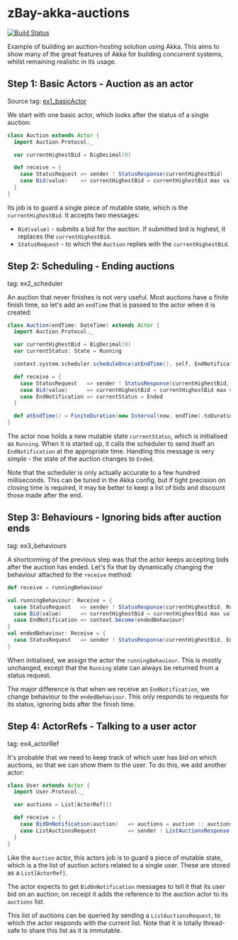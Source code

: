 # zBay-akka-auctions
[![Build Status](https://travis-ci.org/howyp/zBay-akka-auctions.svg?branch=master)](https://travis-ci.org/howyp/zBay-akka-auctions)

Example of building an auction-hosting solution using Akka. This aims to show many of the great features of Akka for building concurrent systems, whilst remaining realistic in its usage.

## Step 1: Basic Actors - Auction as an actor

Source tag: [ex1_basicActor](/howyp/zBay-akka-auctions/tree/master)

We start with one basic actor, which looks after the status of a single auction:

```scala
class Auction extends Actor {
  import Auction.Protocol._

  var currentHighestBid = BigDecimal(0)

  def receive = {
    case StatusRequest => sender ! StatusResponse(currentHighestBid)
    case Bid(value)    => currentHighestBid = currentHighestBid max value
  }
}
```

Its job is to guard a single piece of mutable state, which is the `currentHighestBid`. It accepts two messages:

* `Bid(value)` - submits a bid for the auction. If submitted bid is highest, it replaces the `currentHighestBid`.
* `StatusRequest` - to which the `Auction` replies with the `currentHighestBid`.

## Step 2: Scheduling - Ending auctions

tag: ex2_scheduler

An auction that never finishes is not very useful. Most auctions have a finite finish time, so let's add an `endTime` that is passed to the actor when it is created:

```scala
class Auction(endTime: DateTime) extends Actor {
  import Auction.Protocol._

  var currentHighestBid = BigDecimal(0)
  var currentStatus: State = Running

  context.system.scheduler.scheduleOnce(atEndTime(), self, EndNotification)(context.system.dispatcher)

  def receive = {
    case StatusRequest   => sender ! StatusResponse(currentHighestBid, currentStatus)
    case Bid(value)      => currentHighestBid = currentHighestBid max value
    case EndNotification => currentStatus = Ended
  }

  def atEndTime() = FiniteDuration(new Interval(now, endTime).toDurationMillis, TimeUnit.MILLISECONDS)
}
```

The actor now holds a new mutable state `currentStatus`, which is initialised as `Running`. When it is started up, it calls the scheduler to send itself an `EndNotification` at the appropriate time. Handling this message is very simple - the state of the auction changes to `Ended`.

Note that the scheduler is only actually accurate to a few hundred milliseconds. This can be tuned in the Akka config, but if tight precision on closing time is required, it may be better to keep a list of bids and discount those made after the end.

## Step 3: Behaviours - Ignoring bids after auction ends

tag: ex3_behaviours

A shortcoming of the previous step was that the actor keeps accepting bids after the auction has ended. Let's fix that by dynamically changing the behaviour attached to the `receive` method:

```scala
def receive = runningBehaviour

val runningBehaviour: Receive = {
  case StatusRequest   => sender ! StatusResponse(currentHighestBid, Running)
  case Bid(value)      => currentHighestBid = currentHighestBid max value
  case EndNotification => context.become(endedBehaviour)
}
val endedBehaviour: Receive = {
  case StatusRequest   => sender ! StatusResponse(currentHighestBid, Ended)
}
```

When initialised, we assign the actor the `runningBehaviour`. This is mostly unchanged, except that the `Running` state can always be returned from a status request. 

The major difference is that when we receive an `EndNotification`, we change behaviour to the `endedBehaviour`. This only responds to requests for its status, ignoring bids after the finish time.


## Step 4: ActorRefs - Talking to a user actor

tag: ex4_actorRef

It's probable that we need to keep track of which user has bid on which auctions, so that we can show them to the user. To do this, we add another actor:

```scala
class User extends Actor {
  import User.Protocol._

  var auctions = List[ActorRef]()

  def receive = {
    case BidOnNotification(auction)   => auctions = auction :: auctions
    case ListAuctionsRequest          => sender ! ListAuctionsResponse(auctions)
  }
}
```
Like the `Auction` actor, this actors job is to guard a piece of mutable state, which is a the list of auction actors related to a single user. These are stored as a `List[ActorRef]`.

The actor expects to get `BidOnNotification` messages to tell it that its user bid on an auction; on receipt it adds the reference to the auction actor to its `auctions` list. 

This list of auctions can be queried by sending a `ListAuctionsRequest`, to which the actor responds with the current list. Note that it is totally thread-safe to share this list as it is immutable.
